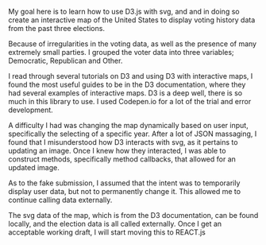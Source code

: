 My goal here is to learn how to use D3.js with svg, and
and in doing so create an interactive map of the United States to display voting history data from the past three elections.

Because of irregularities in the voting data, as well as the presence of many extremely small parties. I grouped the voter data into three variables; Democratic, Republican and Other.

I read through several tutorials on D3 and using D3 with interactive maps, I found the most useful guides to be in the D3 documentation, where they had several examples of interactive maps. D3 is a deep well, there is so much in this library to use. I used Codepen.io for a lot of the trial and error development.

A difficulty I had was changing the map dynamically based on user input, specifically the selecting of a specific year. After a lot of JSON massaging, I found that I misunderstood how D3 interacts with svg, as it pertains to updating an image. Once I knew how they interacted, I was able to construct methods, specifically method callbacks, that allowed for an updated image.

As to the fake submission, I assumed that the intent was to temporarily display user data, but not to permanently change it. This allowed me to continue calling data externally.

The svg data of the map, which is from the D3 documentation, can be found locally, and the election data is all called externally. Once I get an acceptable working draft, I will start moving this to REACT.js
